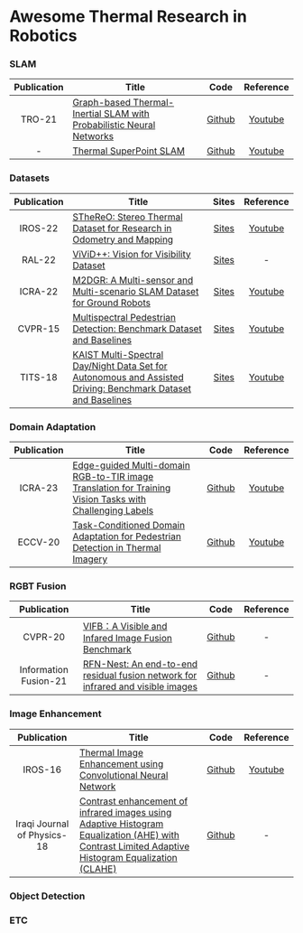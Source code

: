# Awesome Thermal Research in Robotics

### SLAM
|Publication|Title|Code|Reference|
|:---:|---|:---:|:---:|
|TRO-21|[Graph-based Thermal-Inertial SLAM with Probabilistic Neural Networks](https://arxiv.org/abs/2104.07196)|[Github](https://github.com/risqiutama/ti-slam)|[Youtube](https://www.youtube.com/watch?v=EZ1gpetEN8c)|
|-|[Thermal SuperPoint SLAM](https://github.com/specarmi/Thermal_SuperPoint_SLAM/blob/master/ROB_530_Final_Report_Thermal_SuperPoint_SLAM.pdf)|[Github](https://github.com/specarmi/Thermal_SuperPoint_SLAM)|[Youtube](https://www.youtube.com/watch?v=TwUVYOlQn44)|

### Datasets
|Publication|Title|Sites|Reference|
|:---:|---|:---:|:---:|
|IROS-22|[STheReO: Stereo Thermal Dataset for Research in Odometry and Mapping](https://ieeexplore.ieee.org/document/9981857)|[Sites](https://sites.google.com/view/rpmsthereo/)|[Youtube](https://www.youtube.com/watch?v=U81_vpHymAA)|
|RAL-22|[ViViD++: Vision for Visibility Dataset](https://arxiv.org/abs/2204.06183)|[Sites](https://visibilitydataset.github.io/)|-|
|ICRA-22|[M2DGR: A Multi-sensor and Multi-scenario SLAM Dataset for Ground Robots](https://arxiv.org/abs/2112.13659)|[Sites](https://github.com/SJTU-ViSYS/M2DGR)|[Youtube](https://www.youtube.com/watch?v=73enWUwxJ1k)|
|CVPR-15|[Multispectral Pedestrian Detection: Benchmark Dataset and Baselines](https://openaccess.thecvf.com/content_cvpr_2015/papers/Hwang_Multispectral_Pedestrian_Detection_2015_CVPR_paper.pdf)|[Sites](https://soonminhwang.github.io/rgbt-ped-detection/)|[Youtube](https://www.youtube.com/watch?v=eTiVg5C9PqM)|
|TITS-18|[KAIST Multi-Spectral Day/Night Data Set for Autonomous and Assisted Driving: Benchmark Dataset and Baselines](https://ieeexplore.ieee.org/document/8293689)|[Sites](https://sites.google.com/view/multispectral)|[Youtube](https://www.youtube.com/watch?v=RlcxXGp_bgg)|

### Domain Adaptation
|Publication|Title|Code|Reference|
|:---:|---|:---:|:---:|
|ICRA-23|[Edge-guided Multi-domain RGB-to-TIR image Translation for Training Vision Tasks with Challenging Labels](https://arxiv.org/pdf/2301.12689.pdf)|[Github](https://github.com/rpmsnu/sRGB-TIR)|[Youtube](https://www.youtube.com/watch?v=K-uWCB8Y7eo)|
|ECCV-20|[Task-Conditioned Domain Adaptation for Pedestrian Detection in Thermal Imagery](https://www.researchgate.net/publication/347272784_Task-Conditioned_Domain_Adaptation_for_Pedestrian_Detection_in_Thermal_Imagery)|[Github](https://github.com/mrkieumy/task-conditioned)|[Youtube](https://www.youtube.com/watch?v=n_jD-FpDsaI)|

### RGBT Fusion
|Publication|Title|Code|Reference|
|:---:|---|:---:|:---:|
|CVPR-20|[VIFB：A Visible and Infared Image Fusion Benchmark](https://arxiv.org/abs/2002.03322)|[Github](https://github.com/xingchenzhang/VIFB.git)|-|
|Information Fusion-21|[RFN-Nest: An end-to-end residual fusion network for infrared and visible images](https://arxiv.org/abs/2103.04286)|[Github](https://github.com/hli1221/imagefusion-rfn-nest)|-|


### Image Enhancement
|Publication|Title|Code|Reference|
|:---:|---|:---:|:---:|
|IROS-16|[Thermal Image Enhancement using Convolutional Neural Network](https://ieeexplore.ieee.org/document/7759059)|[Github](https://github.com/ninadakolekar/Thermal-Image-Enhancement)|[Youtube](https://www.youtube.com/watch?v=6hTtcXQaYxI)|
|Iraqi Journal of Physics-18|[Contrast enhancement of infrared images using Adaptive Histogram Equalization (AHE) with Contrast Limited Adaptive Histogram Equalization (CLAHE)](https://www.researchgate.net/publication/327979488_Contrast_enhancement_of_infrared_images_using_Adaptive_Histogram_Equalization_AHE_with_Contrast_Limited_Adaptive_Histogram_Equalization_CLAHE)|[Github](https://github.com/omerferhatt/clahe-infrared-image-enhance)|-|


### Object Detection

### ETC
